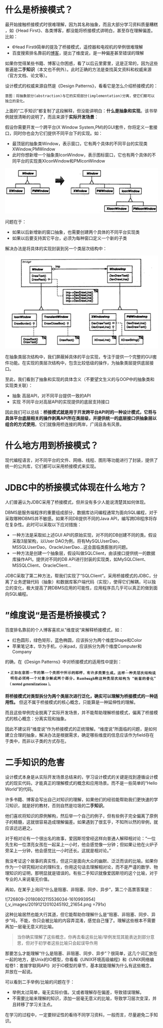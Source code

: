 # 什么是桥接模式？

最开始接触桥接模式时很难理解，因为其名称抽象，而且大部分学习资料质量糟糕 ，如《Head First》、各类博客，都没能将桥接模式讲明白，甚至存在理解偏差。比如：

- 《Head First》简单的提及了桥接模式，遥控器和电视机的举例很难理解
- 百度搜索排名靠前的[博客](http://www.cnblogs.com/chenssy/p/3317866.html)，提出了维度说，是一种偏差甚至错误的理解

如果你觉得某些书籍、博客让你困惑，看了以后云里雾里，这是正常的，因为这些普遍是**二手知识**（本文也不例外）。此时正确的方法是查找英文资料和权威来源（官方文档、论文等）。

设计模式的权威来源自然是《Design Patterns》，看看它是怎么介绍桥接模式的：

```
意图：将抽象部分(abstraction)与它的实现部分(implementation)分离，使它们都可以独立的变化。
```

上面的“二手知识”都复制了这段解释，但没能讲明白：**什么是抽象和实现**。该书举例就很清晰的说明了，而且来源于**实际开发场景**：

假设你需要开发一个跨平台(X Window System,PM)的GUI套件，你将定义一套接口，同时你也会为它们提供不同平台下的实现。如：

- 最顶层的抽象类Window，表示窗口，它有两个具体的不同平台的实现类XWindow,PMWindow
- 此时你想新增一个抽象类IconWindow，表示图标窗口，它也有两个具体的不同平台的实现类XIconWindow和PMIconWindow

![726809-20180802015943541-1099224439](_v_images/20191212010004572_19064.png)

问题在于：

- 如果以后新增新的窗口抽象，也需要创建两个具体的不同平台实现类
- 如果以后要支持其它平台，必须为每种窗口定义一个新的子类

解决办法是将具体的实现封装到另一个类层次结构中：

![726809-20180802020000409-1107197620](_v_images/20191212010116311_6688.png)

在抽象类层次结构中，我们屏蔽掉具体的平台实现，专注于提供一个完整的GUI套件功能。在实现的类层次结构中，包含比较低级的操作，为抽象类层提供底层接口。

至此，我们看到了抽象和实现的具体含义（不要望文生义的与OOP中的抽象类和实现类关联）：

- 抽象 高层API，对不同平台提供一致的API
- 实现 不同平台对高层API的实现提供的底层支持接口

因此我们可以总结：**桥接模式就是用于开发跨平台API时的一种设计模式，它将与具体平台底层相关的操作剥离API所在类层级，并提供统一的底层接口供抽象层以组合的方式使用**。它们就像用桥连接的两岸，广阔且各有风景。

# 什么地方用到桥接模式？

现代编程语言，对不同平台的文件、网络、线程、图形等功能进行了封装，提供了统一的公共库，它们都可以采用桥接模式来实现。

# JDBC中的桥接模式体现在什么地方？

人们普遍认为JDBC采用了桥接模式，但并没有多少人能说清楚其如何体现。

DBMS是服务端程序的重要组成部分，数据库访问编程通常为面向SQL编程，对于采取哪种DBMS并不敏感。如果不同DB提供不同的Java API，编写跨DB程序将存在复杂性。此时可以采取以下应对措施：

- 一种方法是采取如上述GUI API的原始实现，对不同的DB创建不同的类。假设采取3层架构，以User DAO为例，将有MySQLUserDao，MSSQLUserDao，OracleUserDao...这会面临类膨胀的问题。
- 一种方法是创建一个抽象层，假设叫做SQLClient，由该接口提供统一的数据库操作API。提供对不同的DB API进行封装的实现类，如MySQLClient、MSSQLClient、OracleClient...

JDBC采取了第二种方法，帮我们实现了“SQLClient”。采用桥接模式的JDBC，分离了业务逻辑代码（抽象）和数据库客户端代码（实现），使得它们解耦，可以独立的变化，极大提高了跨DBMS应用的可能性，应用程序员几乎可以真正的做到面向SQL编程。

# ”维度说“是否是桥接模式？

百度排名靠前的个人博客喜欢从”维度说“来解释桥接模式，如：

- 红色圆形，绿色矩形，蓝色椭圆，应该拆分为两个维度Shape和Color
- 苹果笔记本，华为手机，小米pad，应该拆分为两个维度Computer和Company

的确，在《Design Patterns》中对桥接模式的适用性中提到：

![726809-20180802020016264-660707711](_v_images/20191212010220695_6987.png)

**将桥接模式对类型拆分为两个类层次进行泛化，确实可以理解为桥接模式的一种适用性。** 但这不属于桥接模式的核心概念，只能算是一种延伸性的理解。

而且这些举例完全脱离了实际开发场景，并不能帮助理解桥接模式，偏离了桥接模式的核心概念：分离实现和抽象。

因此不建议将“维度说”作为桥接模式的正统理解。“维度说”所面临的问题，是如何建立合理的抽象，解决办法是根据需求，确定哪些维度的信息应该作为field存在于类中，而非以子类的方式存在。

# 二手知识的危害

设计模式本身是从实际开发场景总结来的，学习设计模式的关键是找到遵循设计模式的现实代码，才能真正的理解模式的概念和应用场景。而不是一些简单的“Hello World”的代码。

许多书籍、博客会写出自己对知识的理解，如果他们的经验能帮助我们更快速的学习知识，就是好的教材，否则自然是垃圾的**二手知识**。

他们喜欢将知识的原例解构，然后举一个自己的例子，但有些例子完全偏离了原例子的精髓，这就很容易造成理解偏差。如果遇到了很玄乎，不知所以然的举例，就应该远远避之。

对于相对论有一个很出名的故事，爱因斯坦曾经这样向普通人解释相对论：“一位先生和一位漂亮女孩在一起呆上一小时，他会感觉像一分钟；但如果让他在火炉子旁呆上一分钟，他会感觉比一小时还长。这就是相对论。”

我没考证这个故事的真实性，但这只是面向大众的幽默、泛泛而谈的比喻。如果你作为一个研究相对论的理科生，你用这句话去理解相对论，而不是严谨的数学、物理知识的证明，那明显就是错误的。有些二手知识就像爱因斯坦的这个比喻，对于专业的人来说毫无价值。

再如，在某乎上询问“什么是阻塞、非阻塞、同步、异步”，第二个高票答案是：

![726809-20180802115536034-1610993954](_v_images/20191212010245192_21654.png =791x)

这种比喻居然也能大行其道，但它能帮助你理解什么是“阻塞、非阻塞、同步、异步”吗，不能，你只会被比喻的内容弄混淆，感觉自己懂了。理解这些根本不需要再加一层毫无意义的比喻。

> 当你确实理解了这些概念，你再去看这些比喻/举例发现其能表达到部分意思，但对于初学者这些比喻只会起误导作用

那要怎么才能理解“什么是阻塞、非阻塞、同步、异步”？很简单，这几个词汇放在一起的地方，是Unix的IO模型，你看看《UNIX环境高级编程》和《UNIX网络编程卷1：套接字联网API》对于IO模型的章节，基本就能理解为什么有这些概念，并放在一起说。

可以看到二手举例/比喻的问题在于：

- 举例太过简单，毫无实际价值。又或者理解存在偏差，导致错误理解。
- 不需要比喻来理解的知识，添加一层毫无意义的比喻，导致学习层次变深，并且转移了学习关注点。

在学习的过程中，一定要辩证性的看待不同学习资料，一般而言，尽量避免二手知识。